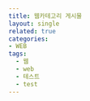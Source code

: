 ```yaml
---
title: 웹카테고리 게시물
layout: single
related: true
categories:
- WEB
tags:
  - 웹
  - web
  - 테스트
  - test
---
```

